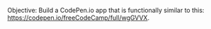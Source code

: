 Objective: Build a CodePen.io app that is functionally similar to this: https://codepen.io/freeCodeCamp/full/wgGVVX.
